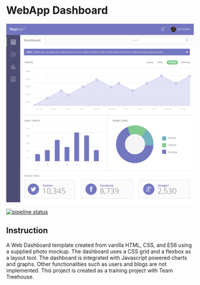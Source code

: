 # WebApp Dashboard

![WebApp Dashboard](banner.png)

[![pipeline status](https://gitlab.com/As-12/Treehouse-FEWD/badges/Project07/pipeline.svg)](https://gitlab.com/As-12/Treehouse-FEWD/-/commits/Project07)

## Instruction

A Web Dashboard template created from vanilla HTML, CSS, and ES6 using a supplied photo mockup. The dashboard uses a CSS grid and a flexbox as a layout tool. The dashboard is integrated with Javascript powered charts and graphs. Other functionalities such as users and blogs are not implemented. This project is created as a training project with Team Treehouse.
